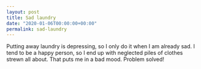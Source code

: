 ```yaml
---
layout: post
title: Sad laundry
date: "2020-01-06T00:00:00+00:00"
permalink: sad-laundry
---
```


Putting away laundry is depressing, so I only do it when I am already sad. I tend to be a happy person, so I end up with neglected piles of clothes strewn all about. That puts me in a bad mood. Problem solved!
